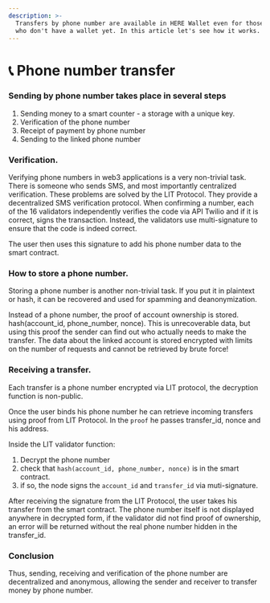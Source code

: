 ```yaml
---
description: >-
  Transfers by phone number are available in HERE Wallet even for those users
  who don't have a wallet yet. In this article let's see how it works.
---
```


# 📞 Phone number transfer



### Sending by phone number takes place in several steps

1. Sending money to a smart counter - a storage with a unique key.
2. Verification of the phone number
3. Receipt of payment by phone number
4. Sending to the linked phone number

### Verification.&#x20;

Verifying phone numbers in web3 applications is a very non-trivial task. There is someone who sends SMS, and most importantly centralized verification. These problems are solved by the LIT Protocol. They provide a decentralized SMS verification protocol. When confirming a number, each of the 16 validators independently verifies the code via API Twilio and if it is correct, signs the transaction. Instead, the validators use multi-signature to ensure that the code is indeed correct.

The user then uses this signature to add his phone number data to the smart contract.

### How to store a phone number.

Storing a phone number is another non-trivial task. If you put it in plaintext or hash, it can be recovered and used for spamming and deanonymization.

Instead of a phone number, the proof of account ownership is stored. hash(account\_id, phone\_number, nonce). This is unrecoverable data, but using this proof the sender can find out who actually needs to make the transfer. The data about the linked account is stored encrypted with limits on the number of requests and cannot be retrieved by brute force!

### Receiving a transfer.

Each transfer is a phone number encrypted via LIT protocol, the decryption function is non-public.

Once the user binds his phone number he can retrieve incoming transfers using proof from LIT Protocol. In the `proof` he passes transfer\_id, nonce and his address.

Inside the LIT validator function:

1. Decrypt the phone number
2. check that `hash(account_id, phone_number, nonce)` is in the smart contract.
3. if so, the node signs the `account_id` and `transfer_id` via muti-signature.

After receiving the signature from the LIT Protocol, the user takes his transfer from the smart contract. The phone number itself is not displayed anywhere in decrypted form, if the validator did not find proof of ownership, an error will be returned without the real phone number hidden in the transfer\_id.

### Conclusion

Thus, sending, receiving and verification of the phone number are decentralized and anonymous, allowing the sender and receiver to transfer money by phone number.

